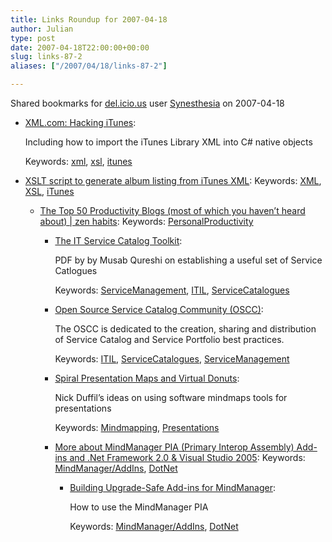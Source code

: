 ```yaml
---
title: Links Roundup for 2007-04-18
author: Julian
type: post
date: 2007-04-18T22:00:00+00:00
slug: links-87-2 
aliases: ["/2007/04/18/links-87-2"]

---
```

Shared bookmarks for [del.icio.us][1] user  [Synesthesia][2] on 2007-04-18

  * [XML.com: Hacking iTunes][3]:
  
    Including how to import the iTunes Library XML into C# native objects
  
    Keywords: [xml][4], [xsl][5], [itunes][6]
  * [XSLT script to generate album listing from iTunes XML][7]: 
    Keywords: [XML][8], [XSL][9], [iTunes][10]</li> 
    
      * [The Top 50 Productivity Blogs (most of which you haven’t heard about) | zen habits][11]: 
        Keywords: [PersonalProductivity][12]</li> 
        
          * [The IT Service Catalog Toolkit][13]:
  
            PDF by by Musab Qureshi on establishing a useful set of Service Catlogues
  
            Keywords: [ServiceManagement][14], [ITIL][15], [ServiceCatalogues][16]
          * [Open Source Service Catalog Community (OSCC)][17]:
  
            The OSCC is dedicated to the creation, sharing and distribution of Service Catalog and Service Portfolio best practices.
  
            Keywords: [ITIL][15], [ServiceCatalogues][16], [ServiceManagement][14]
          * [Spiral Presentation Maps and Virtual Donuts][18]:
  
            Nick Duffil&#8217;s ideas on using software mindmaps tools for presentations
  
            Keywords: [Mindmapping][19], [Presentations][20]
          * [More about MindManager PIA (Primary Interop Assembly) Add-ins and .Net Framework 2.0 & Visual Studio 2005][21]: 
            Keywords: [MindManager/AddIns][22], [DotNet][23]</li> 
            
              * [Building Upgrade-Safe Add-ins for MindManager][24]:
  
                How to use the MindManager PIA
  
                Keywords: [MindManager/AddIns][22], [DotNet][23]</ul>

 [1]: https://del.icio.us/
 [2]: https://del.icio.us/synesthesia
 [3]: https://www.xml.com/pub/a/2004/11/03/itunes.html "https://www.xml.com/pub/a/2004/11/03/itunes.html"
 [4]: https://del.icio.us/synesthesia/xml
 [5]: https://del.icio.us/synesthesia/xsl
 [6]: https://del.icio.us/synesthesia/itunes
 [7]: https://www.movable-type.co.uk/scripts/iTunesAlbumList.html "https://www.movable-type.co.uk/scripts/iTunesAlbumList.html"
 [8]: https://del.icio.us/synesthesia/XML
 [9]: https://del.icio.us/synesthesia/XSL
 [10]: https://del.icio.us/synesthesia/iTunes
 [11]: https://zenhabits.net/2007/04/the-top-50-productivity-blogs-most-of-which-you-havent-heard-about "https://zenhabits.net/2007/04/the-top-50-productivity-blogs-most-of-which-you-havent-heard-about"
 [12]: https://del.icio.us/synesthesia/PersonalProductivity
 [13]: https://www.slminfo.com/articles/SLA_catalog_article.pdf "https://www.slminfo.com/articles/SLA_catalog_article.pdf"
 [14]: https://del.icio.us/synesthesia/ServiceManagement
 [15]: https://del.icio.us/synesthesia/ITIL
 [16]: https://del.icio.us/synesthesia/ServiceCatalogues
 [17]: https://www.servicecatalogs.com/WikiHome "https://www.servicecatalogs.com/WikiHome"
 [18]: https://duffill.blogs.com/ "https://duffill.blogs.com/"
 [19]: https://del.icio.us/synesthesia/Mindmapping
 [20]: https://del.icio.us/synesthesia/Presentations
 [21]: https://mindjetlabs.com/cs/blogs/vivek/archive/2006/10/04/More-about-MindManager-PIA-_2800_Primary-Interop-Assembly_2900_-Add_2D00_ins-and-.Net-Framework-2.0-_2600_-Visual-Studio-2005.aspx "https://mindjetlabs.com/cs/blogs/vivek/archive/2006/10/04/More-about-MindManager-PIA-_2800_Primary-Interop-Assembly_2900_-Add_2D00_ins-and-.Net-Framework-2.0-_2600_-Visual-Studio-2005.aspx"
 [22]: https://del.icio.us/synesthesia/MindManager/AddIns
 [23]: https://del.icio.us/synesthesia/DotNet
 [24]: https://mindjetlabs.com/cs/blogs/vivek/archive/2006/10/04/Building-Upgrade_2D00_Safe-Add_2D00_ins-for-MindManager.aspx "https://mindjetlabs.com/cs/blogs/vivek/archive/2006/10/04/Building-Upgrade_2D00_Safe-Add_2D00_ins-for-MindManager.aspx"